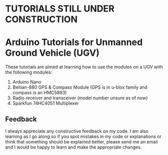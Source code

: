# TUTORIALS STILL UNDER CONSTRUCTION

# Arduino Tutorials for Unmanned Ground Vehicle (UGV)
These tutorials are aimed at learning how to use the modules on a UGV with the following modules:
1. Arduino Nano
2. Beitian-880 GPS & Compass Module (GPS is in u-blox family and compass is an HMC5883)
3. Radio receiver and transceiver (model number unsure as of now)
4. Sparkfun 74HC4051 Multiplexer

## Feedback
I always appreciate any constructive feedback on my code. I am also learning as I go along so if you spot mistakes in my code or explanations or think that something should be explained better, please send me an email and I would be happy to learn and make the appropriate changes.
